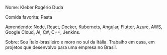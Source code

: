 Nome: Kleber Rogério Duda

Comida favorita: Pasta

Aprendendo: Node, React, Docker, Kubernets, Angular, Flutter, Azure, AWS, Google Cloud, AI, C#, C++, Jenkins.

Sobre: Sou Ítalo-brasileiro e moro no sul da Itália. Trabalho em casa, em projetos que desenvolvo para uma empresa no Brasil. 